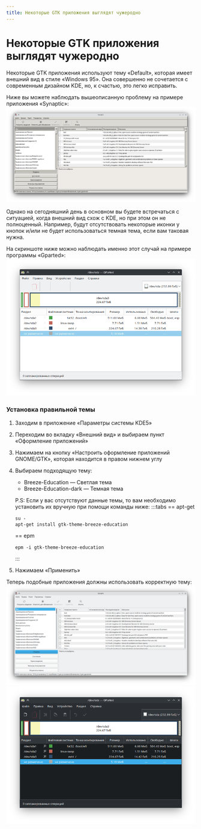 ```yaml
---
title: Некоторые GTK приложения выглядят чужеродно
---
```


# Некоторые GTK приложения  выглядят чужеродно

Некоторые GTK приложения используют тему «Default», которая имеет внешний вид в стиле «Windows 95».
Она совершенно не сочетается с современным дизайном KDE, но, к счастью, это легко исправить.

Ниже вы можете наблюдать вышеописанную проблему на примере приложения «Synaptic»:
![Default тема, приложение Synaptic](./img/default_theme.png)


Однако на сегодняшний день в основном вы будете встречаться с ситуацией, когда внешний вид схож с KDE, но при этом он не полноценный.
Например, будут отсутствовать некоторые иконки у кнопок и/или не будет использоваться темная тема, если вам таковая нужна.

На скриншоте ниже можно наблюдать именно этот случай на примере программы «Gparted»:
![Сломанная KDE-подобная тема, приложение Gparted](./img/broken_gparted.png)

### Установка правильной темы
1. Заходим в приложение «Параметры системы KDE5»
2. Переходим во вкладку «Внешний вид» и выбираем пункт «Оформление приложений»
3. Нажимаем на кнопку «Настроить оформление приложений GNOME/GTK», которая находится в правом нижнем углу
4. Выбираем подходящую тему:
   - Breeze-Education — Светлая тема
   - Breeze-Education-dark — Темная тема

   P.S: Если у вас отсутствуют данные темы, то вам необходимо установить их вручную при помощи команды ниже:
   :::tabs
   == apt-get
   ```shell
   su -
   apt-get install gtk-theme-breeze-education
   ```

   == epm
   ```shell
   epm -i gtk-theme-breeze-education
   ```
   :::
5. Нажимаем «Применить»

Теперь подобные приложения должны использовать корректную тему:
![Breeze тема, приложение Synaptic](./img/breeze_theme.png)
![Темная Breeze тема, приложение Gparted](./img/correct_gparted.png)
